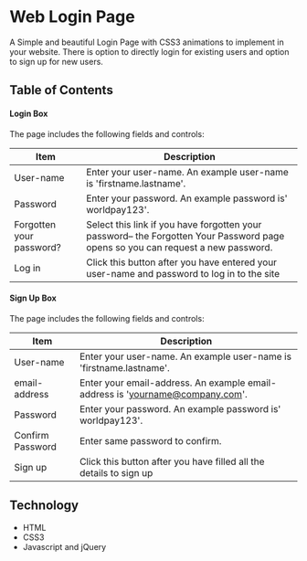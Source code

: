 # Web Login Page 

A Simple and beautiful Login Page with CSS3 animations to implement in your website. There is option to directly login for existing users and option to sign up for new users. 

## Table of Contents

#### Login Box
The page includes the following fields and controls:

| Item               | Description         |
| ------------------ |-------------------|
| User-name         | Enter your user-name. An example user-name is 'firstname.lastname'.|
| Password      |Enter your password. An example password is' worldpay123'.      |
| Forgotten your password?     | Select this link if you have forgotten your password– the Forgotten Your Password page opens so you can request a new password.     |
| Log in | Click this button after you have entered your user-name and password to log in to the site     |

#### Sign Up Box
The page includes the following fields and controls:

| Item               | Description         |
| ------------------ |-------------------|
| User-name         | Enter your user-name. An example user-name is 'firstname.lastname'.|
| email-address    | Enter your email-address. An example email-address is 'yourname@company.com'.   |
| Password      |Enter your password. An example password is' worldpay123'.      |
|Confirm  Password      |Enter same password to confirm.      |
| Sign up | Click this button after you have filled all the details to sign up     |

## Technology

- HTML
- CSS3
- Javascript and jQuery



